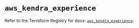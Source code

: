 # `aws_kendra_experience`

Refer to the Terraform Registry for docs: [`aws_kendra_experience`](https://registry.terraform.io/providers/hashicorp/aws/6.8.0/docs/resources/kendra_experience).
